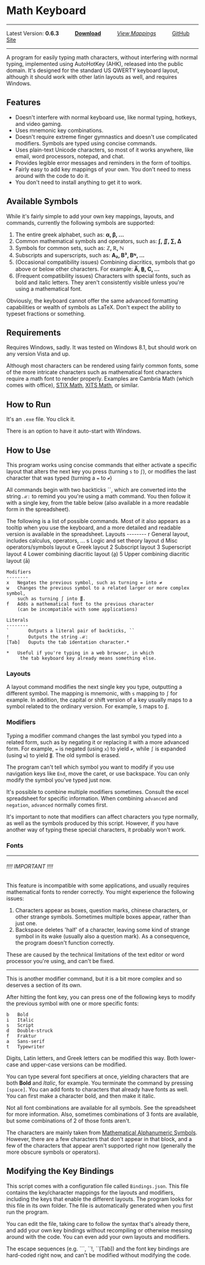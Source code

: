 # Math Keyboard
---
Latest Version: **0.6.3**   **[Download](https://github.com/GregRos/MathKeyboard/releases/download/v0.6.3/Math.Keyboard.0.6.3.exe)**   *[View Mappings](http://1drv.ms/1PFBJpX)*   [GitHub Site](http://gregros.github.io/MathKeyboard)

---
A program for easily typing math characters, without interfering with normal typing, implemented using AutoHotKey (AHK), released into the public domain. It's designed for the standard US QWERTY keyboard layout, although it should work with other latin layouts as well, and requires Windows.

## Features
* Doesn't interfere with normal keyboard use, like normal typing, hotkeys, and video gaming.
* Uses mnemonic key combinations.
* Doesn't require extreme finger gymnastics and doesn't use complicated modifiers. Symbols are typed using concise commands.
* Uses plain-text Unicode characters, so most of it works anywhere, like email, word processors, notepad, and chat.
* Provides legible error messages and reminders in the form of tooltips.
* Fairly easy to add key mappings of your own. You don't need to mess around with the code to do it.
* You don't need to install anything to get it to work.

## Available Symbols
While it's fairly simple to add your own key mappings, layouts, and commands, currently the following symbols are supported:

1. The entire greek alphabet, such as: **α, β, ...**
2. Common mathematical symbols and operators, such as: **∫, ∬, ∑, ∆**
3. Symbols for common sets, such as: **ℤ, ℝ, ℕ**
4. Subscripts and superscripts, such as: **A₂, B³, Bᴺ, ...**
5. (Occasional compatibility issues) Combining diacritics, symbols that go above or below other characters. For example: **A̅, B̲, C̣, ...**
6. (Frequent compatibility issues) Characters with special fonts, such as bold and italic letters. They aren't consistently visible unless you're using a mathematical font. 

Obviously, the keyboard cannot offer the same advanced formatting capabilities or wealth of symbols as LaTeX. Don't expect the ability to typeset fractions or something.

## Requirements
Requires Windows, sadly. It was tested on Windows 8.1, but should work on any version Vista and up.

Although most characters can be rendered using fairly common fonts, some of the more intricate characters such as mathematical font characters require a math font to render properly. Examples are Cambria Math (which comes with office), [STIX Math](http://sourceforge.net/projects/stixfonts/), [XITS Math](https://github.com/khaledhosny/xits-math), or similar.

## How to Run
It's an `.exe` file. You click it.

There is an option to have it auto-start with Windows.

## How to Use
This program works using concise commands that either activate a specific layout that alters the next key you press (turning `s` to `∫`), or modifies the last character that was typed (turning a `=` to `≠`)

All commands begin with two backticks \`\`, which are converted into the string `ℳ:` to remind you you're using a math command. You then follow it with a single key, from the table below (also available in a more readable form in the spreadsheet).

The following is a list of possible commands. Most of it also appears as a tooltip when you use the keyboard, and a more detailed and readable version is available in the spreadsheet.
	Layouts
	--------
	r   General layout, includes calculus, operators, ...
	s   Logic and set theory layout
	d   Misc operators/symbols layout
	e   Greek layout
	2   Subscript layout
	3   Superscript layout
	4   Lower combining diacritic layout (a̱)
	5   Upper combining diacritic layout (ā)
	
	Modifiers
	--------
	x	Negates the previous symbol, such as turning = into ≠
	w	Changes the previous symbol to a related larger or more complex symbol, 
		such as turning ∫ into ∭.
	f	Adds a mathematical font to the previous character 
		(can be incompatible with some applications)
	
	Literals
	--------
	`		Outputs a literal pair of backticks, ``
	!		Outputs the string ℳ:
	[Tab]	Ouputs the tab identation character.*
	
	*	Useful if you're typing in a web browser, in which 
		 the tab keyboard key already means something else.

### Layouts
A layout command modifies the next single key you type, outputting a different symbol. The mapping is mnemonic, with `s` mapping to `∫` for example. In addition, the capital or shift version of a key usually maps to a symbol related to the ordinary version. For example, `S` maps to `∬`.

### Modifiers
Typing a modifier command changes the last symbol you typed into a related form, such as by negating it or replacing it with a more advanced form. For example, `=` is negated (using `x`) to yield `≠`, while `∫` is expanded (using `w`) to yield `∭`. The old symbol is erased. 

The program can't tell which symbol you want to modify if you use navigation keys like `End`, move the caret, or use backspace. You can only modify the symbol you've typed just now.

It's possible to combine multiple modifiers sometimes. Consult the excel spreadsheet for specific information. When combining `advanced` and `negation`, `advanced` normally comes first.

It's important to note that modifiers can affect characters you type normally, as well as the symbols produced by this script. However, if you have another way of typing these special characters, it probably won't work.

### Fonts
---
###### !!!! IMPORTANT !!!!

This feature is incompatible with some applications, and usually requires mathematical fonts to render correctly. You might experience the following issues:

1. Characters appear as boxes, question marks, chinese characters, or other strange symbols. Sometimes multiple boxes appear, rather than just one.
2. Backspace deletes 'half' of a character, leaving some kind of strange symbol in its wake (usually also a question mark). As a consequence, the program doesn't function correctly.

These are caused by the technical limitations of the text editor or word processor you're using, and can't be fixed.  

---

This is another modifier command, but it is a bit more complex and so deserves a section of its own. 

After hitting the font key, you can press one of the following keys to modify the previous symbol with one or more specific fonts:

	b	Bold
	i	Italic
	s	Script
	d	Double-struck
	f	Fraktur
	a	Sans-serif
	t	Typewriter
	
Digits, Latin letters, and Greek letters can be modified this way. Both lower-case and upper-case versions can be modified.

You can type several font specifiers at once, yielding characters that are both **Bold** and *Italic*, for example. You terminate the command by pressing `[space]`. You can add fonts to characters that already have fonts as well. You can first make a character bold, and then make it italic.

Not all font combinations are available for all symbols. See the spreadsheet for more information. Also, sometimes combinations of 3 fonts are available, but some combinations of 2 of those fonts aren't. 

The characters are mainly taken from [Mathematical Alphanumeric Symbols](http://jrgraphix.net/r/Unicode/1D400-1D7FF). However, there are a few characters that don't appear in that block, and a few of the characters that appear aren't supported right now (generally the more obscure symbols or operators).

## Modifying the Key Bindings

This script comes with a configuration file called `Bindings.json`. This file contains the key/character mappings for the layouts and modifiers, including the keys that enable the different layouts. The program looks for this file in its own folder. The file is automatically generated when you first run the program.

You can edit the file, taking care to follow the syntax that's already there, and add your own key bindings without recompiling or otherwise messing around with the code. You can even add your own layouts and modifiers. 

The escape sequences (e.g. \`\`\`, \`\`!, \`\`[Tab]) and the font key bindings are hard-coded right now, and can't be modified without modifying the code.